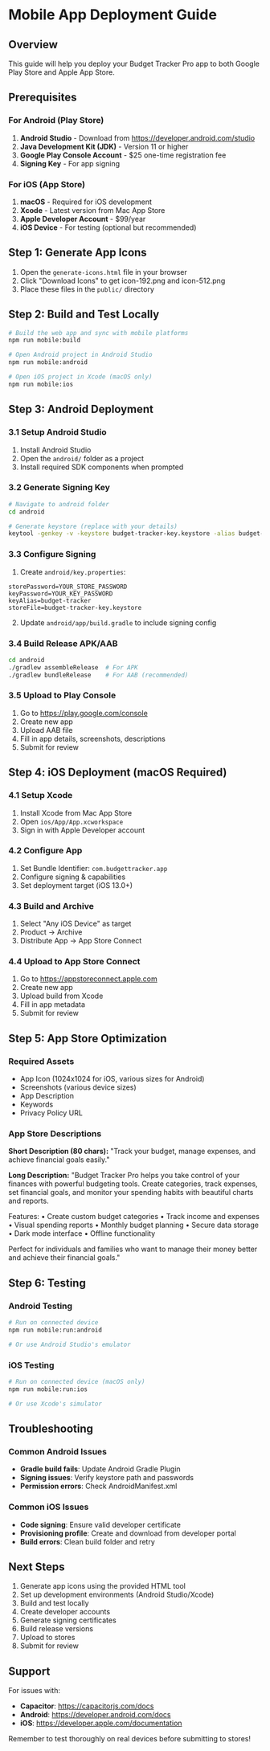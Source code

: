 # Mobile App Deployment Guide

## Overview
This guide will help you deploy your Budget Tracker Pro app to both Google Play Store and Apple App Store.

## Prerequisites

### For Android (Play Store)
1. **Android Studio** - Download from https://developer.android.com/studio
2. **Java Development Kit (JDK)** - Version 11 or higher
3. **Google Play Console Account** - $25 one-time registration fee
4. **Signing Key** - For app signing

### For iOS (App Store)
1. **macOS** - Required for iOS development
2. **Xcode** - Latest version from Mac App Store
3. **Apple Developer Account** - $99/year
4. **iOS Device** - For testing (optional but recommended)

## Step 1: Generate App Icons

1. Open the `generate-icons.html` file in your browser
2. Click "Download Icons" to get icon-192.png and icon-512.png
3. Place these files in the `public/` directory

## Step 2: Build and Test Locally

```bash
# Build the web app and sync with mobile platforms
npm run mobile:build

# Open Android project in Android Studio
npm run mobile:android

# Open iOS project in Xcode (macOS only)
npm run mobile:ios
```

## Step 3: Android Deployment

### 3.1 Setup Android Studio
1. Install Android Studio
2. Open the `android/` folder as a project
3. Install required SDK components when prompted

### 3.2 Generate Signing Key
```bash
# Navigate to android folder
cd android

# Generate keystore (replace with your details)
keytool -genkey -v -keystore budget-tracker-key.keystore -alias budget-tracker -keyalg RSA -keysize 2048 -validity 10000
```

### 3.3 Configure Signing
1. Create `android/key.properties`:
```
storePassword=YOUR_STORE_PASSWORD
keyPassword=YOUR_KEY_PASSWORD
keyAlias=budget-tracker
storeFile=budget-tracker-key.keystore
```

2. Update `android/app/build.gradle` to include signing config

### 3.4 Build Release APK/AAB
```bash
cd android
./gradlew assembleRelease  # For APK
./gradlew bundleRelease    # For AAB (recommended)
```

### 3.5 Upload to Play Console
1. Go to https://play.google.com/console
2. Create new app
3. Upload AAB file
4. Fill in app details, screenshots, descriptions
5. Submit for review

## Step 4: iOS Deployment (macOS Required)

### 4.1 Setup Xcode
1. Install Xcode from Mac App Store
2. Open `ios/App/App.xcworkspace`
3. Sign in with Apple Developer account

### 4.2 Configure App
1. Set Bundle Identifier: `com.budgettracker.app`
2. Configure signing & capabilities
3. Set deployment target (iOS 13.0+)

### 4.3 Build and Archive
1. Select "Any iOS Device" as target
2. Product → Archive
3. Distribute App → App Store Connect

### 4.4 Upload to App Store Connect
1. Go to https://appstoreconnect.apple.com
2. Create new app
3. Upload build from Xcode
4. Fill in app metadata
5. Submit for review

## Step 5: App Store Optimization

### Required Assets
- App Icon (1024x1024 for iOS, various sizes for Android)
- Screenshots (various device sizes)
- App Description
- Keywords
- Privacy Policy URL

### App Store Descriptions

**Short Description (80 chars):**
"Track your budget, manage expenses, and achieve financial goals easily."

**Long Description:**
"Budget Tracker Pro helps you take control of your finances with powerful budgeting tools. Create categories, track expenses, set financial goals, and monitor your spending habits with beautiful charts and reports.

Features:
• Create custom budget categories
• Track income and expenses
• Visual spending reports
• Monthly budget planning
• Secure data storage
• Dark mode interface
• Offline functionality

Perfect for individuals and families who want to manage their money better and achieve their financial goals."

## Step 6: Testing

### Android Testing
```bash
# Run on connected device
npm run mobile:run:android

# Or use Android Studio's emulator
```

### iOS Testing
```bash
# Run on connected device (macOS only)
npm run mobile:run:ios

# Or use Xcode's simulator
```

## Troubleshooting

### Common Android Issues
- **Gradle build fails**: Update Android Gradle Plugin
- **Signing issues**: Verify keystore path and passwords
- **Permission errors**: Check AndroidManifest.xml

### Common iOS Issues
- **Code signing**: Ensure valid developer certificate
- **Provisioning profile**: Create and download from developer portal
- **Build errors**: Clean build folder and retry

## Next Steps

1. Generate app icons using the provided HTML tool
2. Set up development environments (Android Studio/Xcode)
3. Build and test locally
4. Create developer accounts
5. Generate signing certificates
6. Build release versions
7. Upload to stores
8. Submit for review

## Support

For issues with:
- **Capacitor**: https://capacitorjs.com/docs
- **Android**: https://developer.android.com/docs
- **iOS**: https://developer.apple.com/documentation

Remember to test thoroughly on real devices before submitting to stores!
